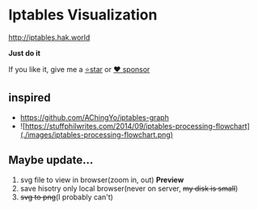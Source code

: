 # Iptables Visualization

http://iptables.hak.world

**Just do it**


If you like it, give me a [⭐star](https://github.com/login?return_to=%2FSangHakLee%2Fiptables-visualization) or [❤️ sponsor](https://github.com/sponsors/SangHakLee)

## inspired
- https://github.com/AChingYo/iptables-graph
- ![https://stuffphilwrites.com/2014/09/iptables-processing-flowchart](./images/iptables-processing-flowchart.png)


## Maybe update...
1. svg file to view in browser(zoom in, out) **Preview**
1. save hisotry only local browser(never on server, ~~my disk is small~~)
1. ~~svg to png~~(I probably can't)
